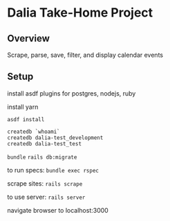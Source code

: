 # Dalia Take-Home Project

## Overview
Scrape, parse, save, filter, and display calendar events

## Setup
install asdf plugins for postgres, nodejs, ruby

install yarn

`asdf install`

```
createdb `whoami`
createdb dalia-test_development
createdb dalia-test_test
```

`bundle`
`rails db:migrate`

to run specs:
`bundle exec rspec`

scrape sites:
`rails scrape`

to use server:
`rails server`

navigate browser to localhost:3000
